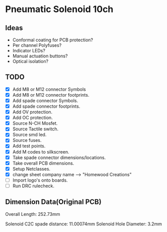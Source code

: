 # Pneumatic Solenoid 10ch

## Ideas

- Conformal coating for PCB protection?
- Per channel Polyfuses?
- Indicator LEDs?
- Manual actuation buttons?
- Optical isolation?



## TODO

- [X] Add M8 or M12 connector Symbols
- [X] Add M8 or M12 connector footprints.
- [X] Add spade connector Symbols.
- [X] Add spade connector footprints.
- [X] Add OV protection.
- [X] Add OC protection.
- [X] Source N-CH Mosfet.
- [X] Source Tactile switch.
- [X] Source smd led.
- [X] Source fuses.
- [X] Add test points.
- [X] Add M codes to silkscreen.
- [X] Take spade connector dimensions/locations.
- [X] Take overall PCB dimensions.
- [X] Setup Netclasses.
- [X] change sheet company name --> "Homewood Creations"
- [ ] Import logo's onto boards.
- [ ] Run DRC rulecheck.

## Dimension Data(Original PCB)

Overall Length: 252.73mm

Solenoid C2C spade distance: 11.00074mm
Solenoid Hole Diameter: 3.2mm

